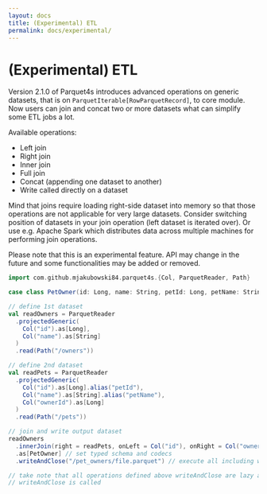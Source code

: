 ```yaml
---
layout: docs
title: (Experimental) ETL
permalink: docs/experimental/
---
```


# (Experimental) ETL

Version 2.1.0 of Parquet4s introduces advanced operations on generic datasets, that is on `ParquetIterable[RowParquetRecord]`, to core module. Now users can join and concat two or more datasets what can simplify some ETL jobs a lot.

Available operations:

- Left join
- Right join
- Inner join
- Full join
- Concat (appending one dataset to another)
- Write called directly on a dataset

Mind that joins require loading right-side dataset into memory so that those operations are not applicable for very large datasets. Consider switching position of datasets in your join operation (left dataset is iterated over). Or use e.g. Apache Spark which distributes data across multiple machines for performing join operations.

Please note that this is an experimental feature. API may change in the future and some functionalities may be added or removed.

```scala mdoc:compile-only
import com.github.mjakubowski84.parquet4s.{Col, ParquetReader, Path}

case class PetOwner(id: Long, name: String, petId: Long, petName: String)

// define 1st dataset
val readOwners = ParquetReader
  .projectedGeneric(
    Col("id").as[Long],
    Col("name").as[String]
  )
  .read(Path("/owners"))

// define 2nd dataset
val readPets = ParquetReader
  .projectedGeneric(
    Col("id").as[Long].alias("petId"),
    Col("name").as[String].alias("petName"),
    Col("ownerId").as[Long]
  )
  .read(Path("/pets"))

// join and write output dataset
readOwners
  .innerJoin(right = readPets, onLeft = Col("id"), onRight = Col("ownerId")) // define join operation
  .as[PetOwner] // set typed schema and codecs
  .writeAndClose("/pet_owners/file.parquet") // execute all including write to the disk

// take note that all operations defined above writeAndClose are lazy and are not execute until 
// writeAndClose is called
```
